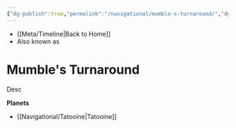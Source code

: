 ```yaml
---
{"dg-publish":true,"permalink":"/navigational/mumble-s-turnaround/","dgHomeLink":false}
---
```


- [[Meta/Timeline\|Back to Home]]
- Also known as 

# Mumble's Turnaround
Desc

**Planets**
- [[Navigational/Tatooine\|Tatooine]]
